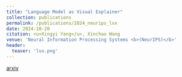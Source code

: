 ```yaml
---
title: "Language Model as Visual Explainer"
collection: publications
permalink: /publications/2024_neurips_lvx
date: 2024-10-20
citation: <u>Xingyi Yang</u>, Xinchao Wang
venue: 'Neural Information Processing Systems <b>(NeurIPS)</b>'
header:
  teaser: 'lvx.png'
---
```


[arxiv](https://arxiv.org/abs/2412.07802)

